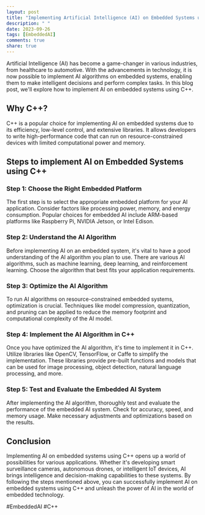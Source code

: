 ```yaml
---
layout: post
title: "Implementing Artificial Intelligence (AI) on Embedded Systems using C++"
description: " "
date: 2023-09-26
tags: [EmbeddedAI]
comments: true
share: true
---
```


Artificial Intelligence (AI) has become a game-changer in various industries, from healthcare to automotive. With the advancements in technology, it is now possible to implement AI algorithms on embedded systems, enabling them to make intelligent decisions and perform complex tasks. In this blog post, we'll explore how to implement AI on embedded systems using C++.

## Why C++?
C++ is a popular choice for implementing AI on embedded systems due to its efficiency, low-level control, and extensive libraries. It allows developers to write high-performance code that can run on resource-constrained devices with limited computational power and memory.

## Steps to implement AI on Embedded Systems using C++

### Step 1: Choose the Right Embedded Platform
The first step is to select the appropriate embedded platform for your AI application. Consider factors like processing power, memory, and energy consumption. Popular choices for embedded AI include ARM-based platforms like Raspberry Pi, NVIDIA Jetson, or Intel Edison.

### Step 2: Understand the AI Algorithm
Before implementing AI on an embedded system, it's vital to have a good understanding of the AI algorithm you plan to use. There are various AI algorithms, such as machine learning, deep learning, and reinforcement learning. Choose the algorithm that best fits your application requirements.

### Step 3: Optimize the AI Algorithm
To run AI algorithms on resource-constrained embedded systems, optimization is crucial. Techniques like model compression, quantization, and pruning can be applied to reduce the memory footprint and computational complexity of the AI model.

### Step 4: Implement the AI Algorithm in C++
Once you have optimized the AI algorithm, it's time to implement it in C++. Utilize libraries like OpenCV, TensorFlow, or Caffe to simplify the implementation. These libraries provide pre-built functions and models that can be used for image processing, object detection, natural language processing, and more.

### Step 5: Test and Evaluate the Embedded AI System
After implementing the AI algorithm, thoroughly test and evaluate the performance of the embedded AI system. Check for accuracy, speed, and memory usage. Make necessary adjustments and optimizations based on the results.

## Conclusion
Implementing AI on embedded systems using C++ opens up a world of possibilities for various applications. Whether it's developing smart surveillance cameras, autonomous drones, or intelligent IoT devices, AI brings intelligence and decision-making capabilities to these systems. By following the steps mentioned above, you can successfully implement AI on embedded systems using C++ and unleash the power of AI in the world of embedded technology.

#EmbeddedAI #C++